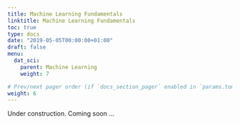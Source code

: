 ```yaml
---
title: Machine Learning Fundamentals
linktitle: Machine Learning Fundamentals
toc: true
type: docs
date: "2019-05-05T00:00:00+01:00"
draft: false
menu:
  dat_sci:
    parent: Machine Learning
    weight: 7

# Prev/next pager order (if `docs_section_pager` enabled in `params.toml`)
weight: 6
---
```


Under construction. Coming soon ...
